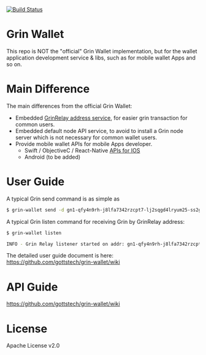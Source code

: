 [![Build Status](https://img.shields.io/travis/gottstech/grin-wallet/master.svg)](https://travis-ci.org/gottstech/grin-wallet)

# Grin Wallet

This repo is NOT the "official" Grin Wallet implementation, but for the wallet application development service & libs, such as for mobile wallet Apps and so on.

# Main Difference

The main differences from the official Grin Wallet:
- Embedded [GrinRelay address service](https://github.com/gigglewallet/grinrelay/wiki), for easier grin transaction for common users.
- Embedded default node API service, to avoid to install a Grin node server which is not necessary for common wallet users.
- Provide mobile wallet APIs for mobile Apps developer.
  - Swift / ObjectiveC / React-Native [APIs for IOS](https://github.com/gottstech/cocoa_grinwallet/wiki)
  - Android (to be added)

# User Guide

A typical Grin send command is as simple as
```sh
$ grin-wallet send -d gn1-qfy4n9rh-j8lfa7342rzcpt7-lj2sqgd4lryum25-ss2gnfa3t43z3a6-n8va0s 1.0
```

A typical Grin listen command for receiving Grin by GrinRelay address:
```sh
$ grin-wallet listen

INFO - Grin Relay listener started on addr: gn1-qfy4n9rh-j8lfa7342rzcpt7-lj2sqgd4lryum25-ss2gnfa3t43z3a6-n8va0s
```

The detailed user guide document is here: https://github.com/gottstech/grin-wallet/wiki

# API Guide

https://github.com/gottstech/grin-wallet/wiki

# License

Apache License v2.0

